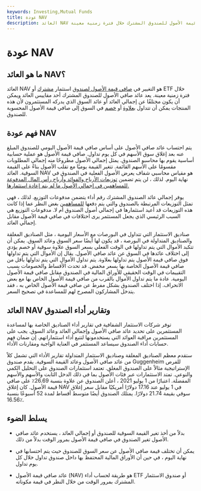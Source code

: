 ```yaml
---
keywords: Investing,Mutual Funds
title: عودة NAV
description: العائد NAV هو التغيير في صافي قيمة الأصول للصندوق المشترك خلال فترة زمنية معينة.
---
```


# عودة NAV
## ما هو العائد NAV؟

العائد NAV هو التغيير في [صافي قيمة الأصول لصندوق](/nav) استثمار [مشترك](/mutualfund) أو ETF خلال فترة زمنية معينة. يعد عائد صافي الأصول للصندوق المشترك أحد مقاييس العائد ويمكن أن يكون مختلفًا عن إجمالي العائد أو عائد السوق الذي يدركه المستثمرون لأن هذه المنتجات يمكن أن تتداول [بعلاوة](/at-a-premium) أو [خصم](/discount) في السوق إلى صافي قيمة الأصول المحسوبة للصندوق.

## فهم عودة NAV

يتم احتساب عائد صافي الأصول على أساس صافي قيمة الأصول اليومي للصندوق المبلغ عنه بعد إغلاق سوق الأسهم في كل يوم تداول. صافي قيمة الأصول هو عملية حسابية أساسية يقوم بها محاسبو الصندوق. يمثل إجمالي الأصول مطروحًا منه إجمالي المطلوبات مقسومًا على الأسهم القائمة. تتغير القيمة يوميًا مع تقلب الأصول بناءً على القيمة السوقية. العائد NAV هو مقياس محاسبي شفاف يعرض الأصول الفعلية في الصندوق في نهاية اليوم. لذلك ، لن يتم تضمين [توزيعات الأرباح والفوائد وأرباح رأس المال المدفوعة للمساهمين في إجمالي الأصول ما لم يتم إعادة استثمارها.](/dividend)

يوفر إجمالي عائد الصندوق المشترك رقم أداء يتضمن مدفوعات التوزيع. لذلك ، فهي تمثل التوزيعات المرتبطة بالصندوق والتي يتم دفعها [للمساهمين](/shareholder) بغض النظر عما إذا كانت هذه التوزيعات قد أعيد استثمارها في إجمالي أصول الصندوق أم لا. مدفوعات التوزيع هي السبب الرئيسي الذي يجعل المستثمر يرى اختلافات في صافي قيمة الأصول مقابل إجمالي العائد.

صناديق الاستثمار التي تتداول في البورصات مع الأسعار اليومية ، مثل الصناديق المغلقة والصناديق المتداولة في البورصة ، قد يكون لها أيضًا سعر السوق وعائد السوق. يمكن أن تتكبد الأموال التي يتم تداولها في الوقت الفعلي بسعر السوق علاوة سوقية أو خصم يؤدي إلى اختلاف عائدها في السوق عن عائد صافي الأصول. يقال إن الأموال التي يتم تداولها فوق صافي قيمة الأصول يتم تداولها بعلاوة. يتم تداول الأموال التي يتم تداولها بأقل من صافي قيمة الأصول الخاصة بها بسعر مخفض. قد تحدث الأقساط والخصومات بسبب التقييمات في الوقت الحقيقي للأوراق المالية في الصندوق مقابل صافي قيمة الأصول اليومية. عادة ما يتم تداول الأموال بالقرب من صافي قيمة الأصول الخاص بها مع بعض الانحراف. إذا اختلف الصندوق بشكل مفرط عن صافي قيمة الأصول الخاص به ، فقد يتدخل المشاركون المصرح لهم للمساعدة في تصحيح السعر.

## العائد NAV وتقارير أداء الصندوق

توفر شركات الاستثمار الشفافية في تقارير أداء الصناديق الخاصة بها لمساعدة المستثمرين على تحديد عائد صافي الأصول وإجمالي العائد وعائد السوق. يجب على المستثمرين مراقبة العوائد التي يستخدمونها لتتبع أداء استثماراتهم. إن ضمان فهم حسابات أداء الصندوق سيساعد المستثمر في العناية الواجبة ومقارنات الأداء.

ستقدم معظم الصناديق المغلقة وصناديق الاستثمار المتداولة تقارير الأداء التي تشمل كلاً من عائد صافي الأصول وعائد القيمة السوقية. يقدم صندوق Guggenheim للفرص الإستراتيجية مثالاً على الصندوق المغلق. تعتمد استثمارات الصندوق على التحليل الكمي والنوعي. تمتد الاستثمارات عبر فئات الأصول بما في ذلك الدخل الثابت والأسهم والأسهم المفضلة. اعتبارًا من 1 يوليو 2021 ، أعلن الصندوق عن علاوة بنسبة 26.69٪ على صافي قيمة الأصول. كان إغلاق NAV في 1 يوليو عند 17.16 دولارًا أمريكيًا مقابل سعر إغلاق سوقي بقيمة 21.74 دولارًا. يمتلك الصندوق أيضًا متوسط أقساط لمدة 52 أسبوعًا بنسبة 16.56٪.

## يسلط الضوء

- بدلاً من أخذ تغير القيمة السوقية للصندوق أو إجمالي العائد ، يستخدم عائد صافي الأصول تغير الصندوق في صافي قيمة الأصول بمرور الوقت بدلاً من ذلك.

- يمكن أن تختلف قيمة صافي الأصول عن سعر السوق للصندوق حيث يتم احتسابها في نهاية اليوم ، في حين أن الأوراق المالية المحتفظ بها داخل صندوق تداول خلال كل يوم تداول.

- عائد صافي قيمة الأصول (NAV) هو طريقة لحساب أداء ETF أو صندوق الاستثمار المشترك بمرور الوقت من خلال النظر في قيمة مكوناته.

